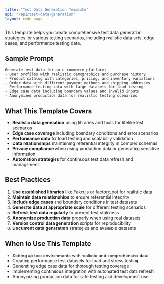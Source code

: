 ```yaml
---
title: "Test Data Generation Template"
api: "/api/test-data-generation"
layout: code_page
---
```


This template helps you create comprehensive test data generation strategies for various testing scenarios, including realistic data sets, edge cases, and performance testing data.

## Sample Prompt

```
Generate test data for an e-commerce platform:
- User profiles with realistic demographics and purchase history
- Product catalog with categories, pricing, and inventory variations
- Order data with different payment methods and shipping addresses
- Performance testing data with large datasets for load testing
- Edge case data including boundary values and invalid inputs
- Anonymized production data for realistic testing scenarios
```

## What This Template Covers

- **Realistic data generation** using libraries and tools for lifelike test scenarios
- **Edge case coverage** including boundary conditions and error scenarios
- **Performance data** for load testing and scalability validation
- **Data relationships** maintaining referential integrity in complex schemas
- **Privacy compliance** when using production data or generating sensitive information
- **Automation strategies** for continuous test data refresh and management

## Best Practices

1. **Use established libraries** like Faker.js or factory_bot for realistic data
2. **Maintain data relationships** to ensure referential integrity
3. **Include edge cases** and boundary conditions in test datasets
4. **Generate data at appropriate scale** for different testing scenarios
5. **Refresh test data regularly** to prevent test staleness
6. **Anonymize production data** properly when using real datasets
7. **Version control data generation** scripts for reproducibility
8. **Document data generation** strategies and available datasets

## When to Use This Template

- Setting up test environments with realistic and comprehensive data
- Creating performance test datasets for load and stress testing
- Generating edge case data for thorough testing coverage
- Implementing continuous integration with automated test data refresh
- Anonymizing production data for safe testing and development use
